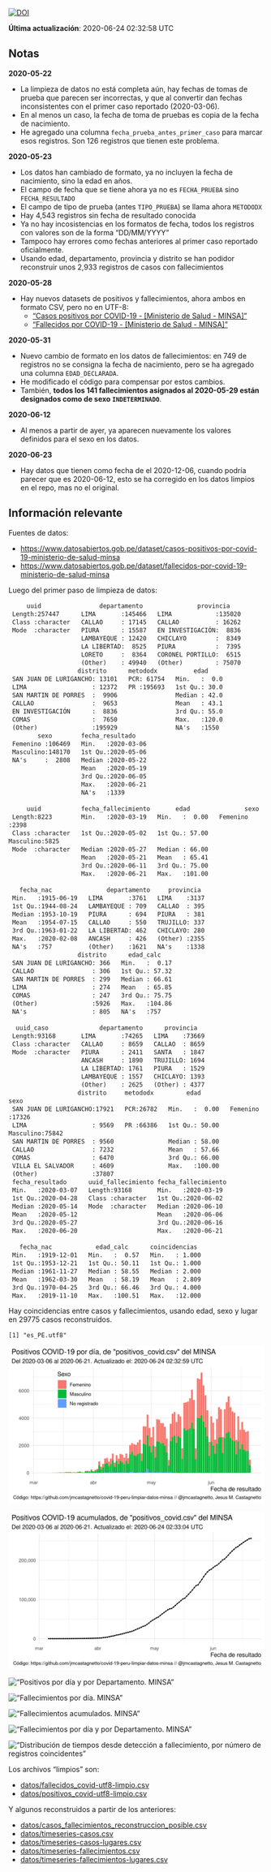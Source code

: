 [![DOI](https://zenodo.org/badge/266025854.svg)](https://zenodo.org/badge/latestdoi/266025854)

**Última actualización**: 2020-06-24 02:32:58 UTC

Notas
-----

**2020-05-22**

-   La limpieza de datos no está completa aún, hay fechas de tomas de
    prueba que parecen ser incorrectas, y que al convertir dan fechas
    inconsistentes con el primer caso reportado (2020-03-06).
-   En al menos un caso, la fecha de toma de pruebas es copia de la
    fecha de nacimiento.
-   He agregado una columna `fecha_prueba_antes_primer_caso` para marcar
    esos registros. Son 126 registros que tienen este problema.

**2020-05-23**

-   Los datos han cambiado de formato, ya no incluyen la fecha de
    nacimiento, sino la edad en años.
-   El campo de fecha que se tiene ahora ya no es `FECHA_PRUEBA` sino
    `FECHA_RESULTADO`
-   El campo de tipo de prueba (antes `TIPO_PRUEBA`) se llama ahora
    `METODODX`
-   Hay 4,543 registros sin fecha de resultado conocida
-   Ya no hay incosistencias en los formatos de fecha, todos los
    registros con valores son de la forma “DD/MM/YYYY”
-   Tampoco hay errores como fechas anteriores al primer caso reportado
    oficialmente.
-   Usando edad, departamento, provincia y distrito se han podidor
    reconstruir unos 2,933 registros de casos con fallecimientos

**2020-05-28**

-   Hay nuevos datasets de positivos y fallecimientos, ahora ambos en
    formato CSV, pero no en UTF-8:
    -   [“Casos positivos por COVID-19 - \[Ministerio de Salud -
        MINSA\]”](https://www.datosabiertos.gob.pe/dataset/casos-positivos-por-covid-19-ministerio-de-salud-minsa)
    -   [“Fallecidos por COVID-19 - \[Ministerio de Salud -
        MINSA\]”](https://www.datosabiertos.gob.pe/dataset/fallecidos-por-covid-19-ministerio-de-salud-minsa)

**2020-05-31**

-   Nuevo cambio de formato en los datos de fallecimientos: en 749 de
    registros no se consigna la fecha de nacimiento, pero se ha agregado
    una columna `EDAD_DECLARADA`.
-   He modificado el código para compensar por estos cambios.
-   También, **todos los 141 fallecimientos asignados al 2020-05-29
    están designados como de sexo `INDETERMINADO`**.

**2020-06-12**

-   Al menos a partir de ayer, ya aparecen nuevamente los valores
    definidos para el sexo en los datos.

**2020-06-23**

-   Hay datos que tienen como fecha de el 2020-12-06, cuando podría
    parecer que es 2020-06-12, esto se ha corregido en los datos limpios
    en el repo, mas no el original.

Información relevante
---------------------

Fuentes de datos:

-   <a href="https://www.datosabiertos.gob.pe/dataset/casos-positivos-por-covid-19-ministerio-de-salud-minsa" class="uri">https://www.datosabiertos.gob.pe/dataset/casos-positivos-por-covid-19-ministerio-de-salud-minsa</a>
-   <a href="https://www.datosabiertos.gob.pe/dataset/fallecidos-por-covid-19-ministerio-de-salud-minsa" class="uri">https://www.datosabiertos.gob.pe/dataset/fallecidos-por-covid-19-ministerio-de-salud-minsa</a>

Luego del primer paso de limpieza de datos:

         uuid                departamento               provincia     
     Length:257447      LIMA       :145466   LIMA            :135020  
     Class :character   CALLAO     : 17145   CALLAO          : 16262  
     Mode  :character   PIURA      : 15587   EN INVESTIGACIÓN:  8836  
                        LAMBAYEQUE : 12420   CHICLAYO        :  8349  
                        LA LIBERTAD:  8525   PIURA           :  7395  
                        LORETO     :  8364   CORONEL PORTILLO:  6515  
                        (Other)    : 49940   (Other)         : 75070  
                       distrito      metododx          edad      
     SAN JUAN DE LURIGANCHO: 13101   PCR: 61754   Min.   :  0.0  
     LIMA                  : 12372   PR :195693   1st Qu.: 30.0  
     SAN MARTIN DE PORRES  :  9906                Median : 42.0  
     CALLAO                :  9653                Mean   : 43.1  
     EN INVESTIGACIÓN      :  8836                3rd Qu.: 55.0  
     COMAS                 :  7650                Max.   :120.0  
     (Other)               :195929                NA's   :1550   
            sexo        fecha_resultado     
     Femenino :106469   Min.   :2020-03-06  
     Masculino:148170   1st Qu.:2020-05-06  
     NA's     :  2808   Median :2020-05-22  
                        Mean   :2020-05-19  
                        3rd Qu.:2020-06-05  
                        Max.   :2020-06-21  
                        NA's   :1339        

         uuid           fecha_fallecimiento       edad               sexo     
     Length:8223        Min.   :2020-03-19   Min.   :  0.00   Femenino :2398  
     Class :character   1st Qu.:2020-05-02   1st Qu.: 57.00   Masculino:5825  
     Mode  :character   Median :2020-05-27   Median : 66.00                   
                        Mean   :2020-05-21   Mean   : 65.41                   
                        3rd Qu.:2020-06-11   3rd Qu.: 75.00                   
                        Max.   :2020-06-21   Max.   :101.00                   
                                                                              
       fecha_nac               departamento     provincia   
     Min.   :1915-06-19   LIMA       :3761   LIMA    :3137  
     1st Qu.:1944-08-24   LAMBAYEQUE : 709   CALLAO  : 395  
     Median :1953-10-19   PIURA      : 694   PIURA   : 381  
     Mean   :1954-07-15   CALLAO     : 550   TRUJILLO: 337  
     3rd Qu.:1963-01-22   LA LIBERTAD: 462   CHICLAYO: 280  
     Max.   :2020-02-08   ANCASH     : 426   (Other) :2355  
     NA's   :757          (Other)    :1621   NA's    :1338  
                       distrito      edad_calc     
     SAN JUAN DE LURIGANCHO: 366   Min.   :  0.17  
     CALLAO                : 306   1st Qu.: 57.32  
     SAN MARTIN DE PORRES  : 299   Median : 66.61  
     LIMA                  : 274   Mean   : 65.85  
     COMAS                 : 247   3rd Qu.: 75.75  
     (Other)               :5926   Max.   :104.86  
     NA's                  : 805   NA's   :757     

      uuid_caso              departamento      provincia    
     Length:93168       LIMA       :74265   LIMA    :73669  
     Class :character   CALLAO     : 8659   CALLAO  : 8659  
     Mode  :character   PIURA      : 2411   SANTA   : 1847  
                        ANCASH     : 1890   TRUJILLO: 1694  
                        LA LIBERTAD: 1761   PIURA   : 1529  
                        LAMBAYEQUE : 1557   CHICLAYO: 1393  
                        (Other)    : 2625   (Other) : 4377  
                       distrito     metododx         edad               sexo      
     SAN JUAN DE LURIGANCHO:17921   PCR:26782   Min.   :  0.00   Femenino :17326  
     LIMA                  : 9569   PR :66386   1st Qu.: 50.00   Masculino:75842  
     SAN MARTIN DE PORRES  : 9560               Median : 58.00                    
     CALLAO                : 7232               Mean   : 57.66                    
     COMAS                 : 6470               3rd Qu.: 66.00                    
     VILLA EL SALVADOR     : 4609               Max.   :100.00                    
     (Other)               :37807                                                 
     fecha_resultado      uuid_fallecimiento fecha_fallecimiento 
     Min.   :2020-03-07   Length:93168       Min.   :2020-03-19  
     1st Qu.:2020-04-28   Class :character   1st Qu.:2020-06-02  
     Median :2020-05-14   Mode  :character   Median :2020-06-10  
     Mean   :2020-05-12                      Mean   :2020-06-06  
     3rd Qu.:2020-05-27                      3rd Qu.:2020-06-16  
     Max.   :2020-06-20                      Max.   :2020-06-21  
                                                                 
       fecha_nac            edad_calc      coincidencias   
     Min.   :1919-12-01   Min.   :  0.57   Min.   : 1.000  
     1st Qu.:1953-12-21   1st Qu.: 50.11   1st Qu.: 1.000  
     Median :1961-11-27   Median : 58.55   Median : 2.000  
     Mean   :1962-03-30   Mean   : 58.19   Mean   : 2.809  
     3rd Qu.:1970-04-25   3rd Qu.: 66.46   3rd Qu.: 4.000  
     Max.   :2019-11-10   Max.   :100.51   Max.   :12.000  
                                                           

Hay coincidencias entre casos y fallecimientos, usando edad, sexo y
lugar en 29775 casos reconstruídos.

    [1] "es_PE.utf8"

![“Positivos por día. MINSA”](plots/positivos-por-dia-minsa.png)

![“Positivos acumulados. MINSA”](plots/positivos-acumulados-minsa.png)

![“Positivos por día y por Departamento.
MINSA”](plots/positivos-diarios-por-departamento-minsa.png)

![“Fallecimientos por día.
MINSA”](plots/fallecimientos-por-dia-minsa.png)

![“Fallecimientos acumulados.
MINSA”](plots/fallecimientos-acumulados-minsa.png)

![“Fallecimientos por día y por Departamento.
MINSA”](plots/fallecimientos-diarios-por-departamento-minsa.png)

![“Distribución de tiempos desde detección a fallecimiento, por número
de registros
coincidentes”](plots/deteccion-fallecimiento-por-coincidentes.png)

Los archivos “limpios” son:

-   [datos/fallecidos\_covid-utf8-limpio.csv](datos/fallecidos_covid-utf8-limpio.csv)
-   [datos/positivos\_covid-utf8-limpio.csv](datos/positivos_covid-utf8-limpio.csv)

Y algunos reconstruidos a partir de los anteriores:

-   [datos/casos\_fallecimientos\_reconstruccion\_posible.csv](datos/casos_fallecimientos_reconstruccion_posible.csv)
-   [datos/timeseries-casos.csv](datos/timeseries-casos.csv)
-   [datos/timeseries-casos-lugares.csv](datos/timeseries-casos-lugares.csv)
-   [datos/timeseries-fallecimientos.csv](datos/timeseries-fallecimientos.csv)
-   [datos/timeseries-fallecimientos-lugares.csv](datos/timeseries-fallecimientos-lugares.csv)
